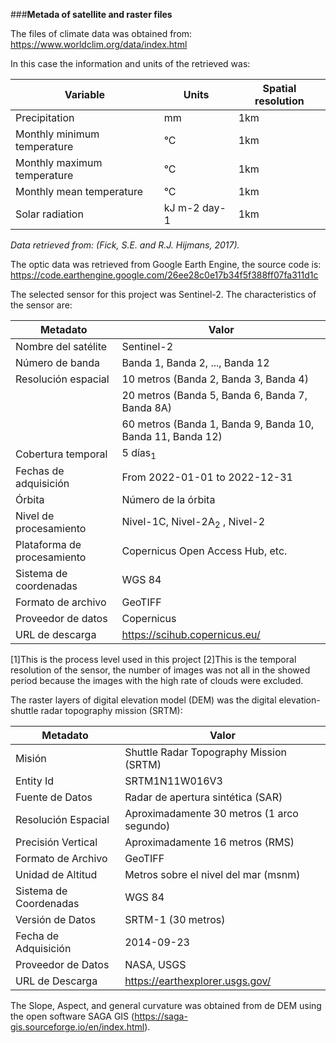 ###**Metada of satellite and raster files**

The files of climate data was obtained from: https://www.worldclim.org/data/index.html 

In this case the information and units of the retrieved was:


| Variable                        |Units         |Spatial resolution |  
|---------------------------------|--------------|-------------------|
| Precipitation                   |  mm          | 1km               |  
| Monthly minimum temperature     |  °C          | 1km               |  
| Monthly maximum temperature     |  °C          | 1km               |  
| Monthly mean temperature        |  °C          | 1km               |  
| Solar radiation                 | kJ m-2 day-1 | 1km               |  

 *Data retrieved from: (Fick, S.E. and R.J. Hijmans, 2017).*

The optic data was retrieved from Google Earth Engine, the source code is:
https://code.earthengine.google.com/26ee28c0e17b34f5f388ff07fa311d1c

The selected sensor for this project was Sentinel-2. The characteristics of the sensor are:

| Metadato                | Valor                                      |
|-------------------------|--------------------------------------------|
| Nombre del satélite     | Sentinel-2                                 |
| Número de banda         | Banda 1, Banda 2, ..., Banda 12             |
| Resolución espacial     | 10 metros (Banda 2, Banda 3, Banda 4)       |
|                         | 20 metros (Banda 5, Banda 6, Banda 7, Banda 8A)|
|                         | 60 metros (Banda 1, Banda 9, Banda 10, Banda 11, Banda 12)|
| Cobertura temporal      | 5 días$_{1}$                            |
| Fechas de adquisición   | From 2022-01-01 to 2022-12-31                     |
| Órbita                  | Número de la órbita                        |
| Nivel de procesamiento  | Nivel-1C, Nivel-2A$_{2}$ , Nivel-2                   |
| Plataforma de procesamiento | Copernicus Open Access Hub, etc.           |
| Sistema de coordenadas  | WGS 84                                     |
| Formato de archivo      | GeoTIFF                     |
| Proveedor de datos      | Copernicus                                 |
| URL de descarga         | https://scihub.copernicus.eu/                   |

[1]This is the process level used in this project
[2]This is the temporal resolution of the sensor, the number of images was not all in the showed period because the images with the high rate of clouds were excluded. 

The raster layers of digital elevation model (DEM) was the digital elevation-shuttle radar topography mission (SRTM): 

| Metadato                | Valor                                      |
|-------------------------|--------------------------------------------|
| Misión                  | Shuttle Radar Topography Mission (SRTM)     |
|Entity Id                | SRTM1N11W016V3                              |
| Fuente de Datos         | Radar de apertura sintética (SAR)          |
| Resolución Espacial     | Aproximadamente 30 metros (1 arco segundo)|
| Precisión Vertical      | Aproximadamente 16 metros (RMS)           |
| Formato de Archivo      | GeoTIFF                        |
| Unidad de Altitud       | Metros sobre el nivel del mar (msnm)      |
| Sistema de Coordenadas  | WGS 84                                     |
| Versión de Datos        | SRTM-1 (30 metros)    |
| Fecha de Adquisición    | 2014-09-23 |
| Proveedor de Datos      | NASA, USGS                                 |
| URL de Descarga         | https://earthexplorer.usgs.gov/|

The Slope, Aspect, and general curvature was obtained from de DEM using the open software SAGA GIS (https://saga-gis.sourceforge.io/en/index.html).
